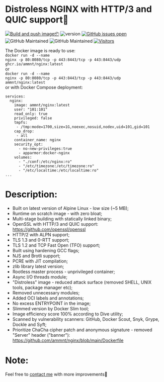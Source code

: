 # Distroless NGINX with HTTP/3 and QUIC support🚀

[![Build and push image📦](https://github.com/ammnt/nginx/actions/workflows/build.yml/badge.svg)](https://github.com/ammnt/nginx/actions/workflows/build.yml)
![version](https://img.shields.io/badge/version-1.27.4-blue)
[![GitHub issues open](https://img.shields.io/github/issues/ammnt/nginx.svg)](https://github.com/ammnt/nginx/issues)
![GitHub Maintained](https://img.shields.io/badge/open%20source-yes-orange)
![GitHub Maintained](https://img.shields.io/badge/maintained-yes-yellow)
[![Visitors](https://hits.seeyoufarm.com/api/count/incr/badge.svg?url=https%3A%2F%2Fgithub.com%2Fammnt%2Fnginx&count_bg=%2379C83D&title_bg=%23555555&icon=&icon_color=%23E7E7E7&title=visitors&edge_flat=false)](https://hits.seeyoufarm.com)

The Docker image is ready to use:<br>
<code>docker run -d --name nginx -p 80:8080/tcp -p 443:8443/tcp -p 443:8443/udp ghcr.io/ammnt/nginx:latest</code><br>
or<br>
<code>docker run -d --name nginx -p 80:8080/tcp -p 443:8443/tcp -p 443:8443/udp ammnt/nginx:latest</code><br>
or with Docker Compose deployment:
```
services:
  nginx:
    image: ammnt/nginx:latest
    user: "101:101"
    read_only: true
    privileged: false
    tmpfs:
     - /tmp:mode=1700,size=1G,noexec,nosuid,nodev,uid=101,gid=101
    cap_drop:
     - all
    container_name: nginx
    security_opt:
      - no-new-privileges:true
      - apparmor:docker-nginx
    volumes:
      - "./conf:/etc/nginx:ro"
      - "/etc/timezone:/etc/timezone:ro"
      - "/etc/localtime:/etc/localtime:ro"
...
```

# Description:

- Built on latest version of Alpine Linux - low size (~5 MB);
- Runtime on scratch image - with zero bloat;
- Multi-stage building with statically linked binary;
- OpenSSL with HTTP/3 and QUIC support:<br>
https://github.com/openssl/openssl
- HTTP/2 with ALPN support;
- TLS 1.3 and 0-RTT support;
- TLS 1.2 and TCP Fast Open (TFO) support;
- Built using hardening GCC flags;
- NJS and Brotli support;
- PCRE with JIT compilation;
- zlib library latest version;
- Rootless master process - unprivileged container;
- Async I/O threads module;
- "Distroless" image - reduced attack surface (removed SHELL, UNIX tools, package manager etc);
- Removed unnecessary modules;
- Added OCI labels and annotations;
- No excess ENTRYPOINT in the image;
- Slimmed version by Docker Slim tool;
- Image efficiency score 100% according to Dive utility;
- Scanned by vulnerability scanners: GitHub, Docker Scout, Snyk, Grype, Dockle and Syft;
- Prioritize ChaCha cipher patch and anonymous signature - removed "Server" header ("banner"):<br>
https://github.com/ammnt/nginx/blob/main/Dockerfile

# Note:

Feel free to <a href="https://github.com/ammnt/nginx/issues/new">contact me</a> with more improvements🙋
